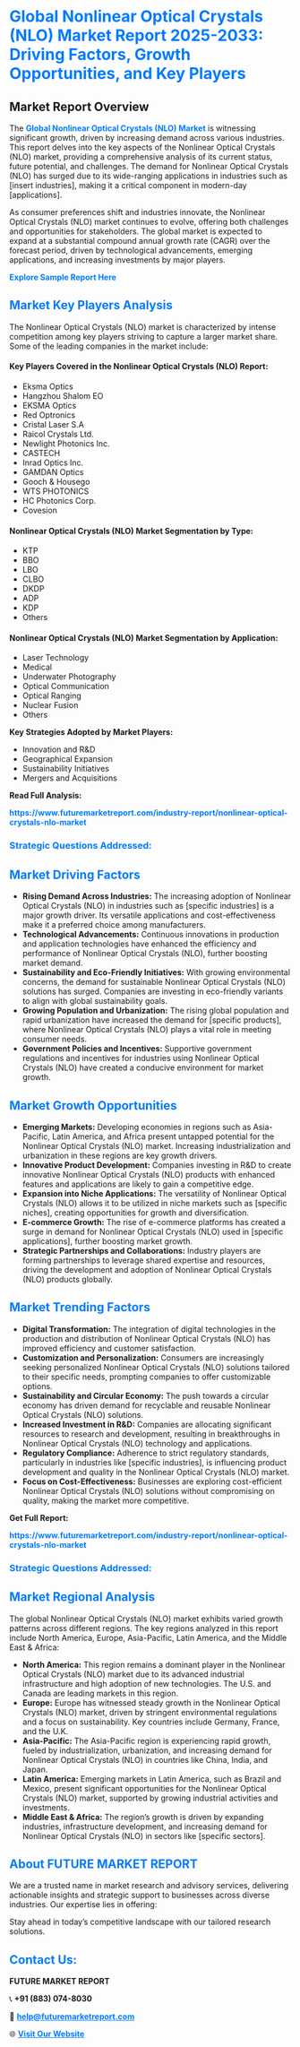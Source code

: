 <h1 style="color: #007BFF;">Global Nonlinear Optical Crystals (NLO) Market Report 2025-2033: Driving Factors, Growth Opportunities, and Key Players</h1>

<section id="overview">
<h2>Market Report Overview</h2>
<p>The <a href="https://www.futuremarketreport.com/industry-report/nonlinear-optical-crystals-nlo-market" style="color: #007BFF; text-decoration: none;"><strong>Global Nonlinear Optical Crystals (NLO) Market</strong></a> is witnessing significant growth, driven by increasing demand across various industries. This report delves into the key aspects of the Nonlinear Optical Crystals (NLO) market, providing a comprehensive analysis of its current status, future potential, and challenges. The demand for Nonlinear Optical Crystals (NLO) has surged due to its wide-ranging applications in industries such as [insert industries], making it a critical component in modern-day [applications].</p>
<p>As consumer preferences shift and industries innovate, the Nonlinear Optical Crystals (NLO) market continues to evolve, offering both challenges and opportunities for stakeholders. The global market is expected to expand at a substantial compound annual growth rate (CAGR) over the forecast period, driven by technological advancements, emerging applications, and increasing investments by major players.</p>
</section>

<section id="overview">
<p><a href="https://www.futuremarketreport.com/request-sample/reportId=115277" style="color: #007BFF; text-decoration: none;"><strong>Explore Sample Report Here</strong></a></p>
</section>

<section id="key-players">
<h2 style="color: #007BFF;">Market Key Players Analysis</h2>
<p>The Nonlinear Optical Crystals (NLO) market is characterized by intense competition among key players striving to capture a larger market share. Some of the leading companies in the market include:</p>
<h4>Key Players Covered in the Nonlinear Optical Crystals (NLO) Report:</h4>
<ul><li>Eksma Optics</li><li>Hangzhou Shalom EO</li><li>EKSMA Optics</li><li>Red Optronics</li><li>Cristal Laser S.A</li><li>Raicol Crystals Ltd.</li><li>Newlight Photonics Inc.</li><li>CASTECH</li><li>Inrad Optics Inc.</li><li>GAMDAN Optics</li><li>Gooch &amp; Housego</li><li>WTS PHOTONICS</li><li>HC Photonics Corp.</li><li>Covesion</li></ul>
<h4>Nonlinear Optical Crystals (NLO) Market Segmentation by Type:</h4>
<ul><li>KTP</li><li>BBO</li><li>LBO</li><li>CLBO</li><li>DKDP</li><li>ADP</li><li>KDP</li><li>Others</li></ul>

<h4>Nonlinear Optical Crystals (NLO) Market Segmentation by Application:</h4>
<ul><li>Laser Technology</li><li>Medical</li><li>Underwater Photography</li><li>Optical Communication</li><li>Optical Ranging</li><li>Nuclear Fusion</li><li>Others</li></ul>
<p><strong>Key Strategies Adopted by Market Players:</strong></p>
<ul>
<li>Innovation and R&D</li>
<li>Geographical Expansion</li>
<li>Sustainability Initiatives</li>
<li>Mergers and Acquisitions</li>
</ul>
</section>

<section>
<p><strong>Read Full Analysis: </strong></p><a href="https://www.futuremarketreport.com/industry-report/nonlinear-optical-crystals-nlo-market" style="color: #007BFF; text-decoration: none;"><strong>https://www.futuremarketreport.com/industry-report/nonlinear-optical-crystals-nlo-market</strong></a>
<h3 style="color: #007BFF;">Strategic Questions Addressed:</h3>
</section>

<section id="driving-factors">
<h2 style="color: #007BFF;">Market Driving Factors</h2>
<ul>
<li><strong>Rising Demand Across Industries:</strong> The increasing adoption of Nonlinear Optical Crystals (NLO) in industries such as [specific industries] is a major growth driver. Its versatile applications and cost-effectiveness make it a preferred choice among manufacturers.</li>
<li><strong>Technological Advancements:</strong> Continuous innovations in production and application technologies have enhanced the efficiency and performance of Nonlinear Optical Crystals (NLO), further boosting market demand.</li>
<li><strong>Sustainability and Eco-Friendly Initiatives:</strong> With growing environmental concerns, the demand for sustainable Nonlinear Optical Crystals (NLO) solutions has surged. Companies are investing in eco-friendly variants to align with global sustainability goals.</li>
<li><strong>Growing Population and Urbanization:</strong> The rising global population and rapid urbanization have increased the demand for [specific products], where Nonlinear Optical Crystals (NLO) plays a vital role in meeting consumer needs.</li>
<li><strong>Government Policies and Incentives:</strong> Supportive government regulations and incentives for industries using Nonlinear Optical Crystals (NLO) have created a conducive environment for market growth.</li>
</ul>
</section>

<section id="growth-opportunities">
<h2 style="color: #007BFF;">Market Growth Opportunities</h2>
<ul>
<li><strong>Emerging Markets:</strong> Developing economies in regions such as Asia-Pacific, Latin America, and Africa present untapped potential for the Nonlinear Optical Crystals (NLO) market. Increasing industrialization and urbanization in these regions are key growth drivers.</li>
<li><strong>Innovative Product Development:</strong> Companies investing in R&D to create innovative Nonlinear Optical Crystals (NLO) products with enhanced features and applications are likely to gain a competitive edge.</li>
<li><strong>Expansion into Niche Applications:</strong> The versatility of Nonlinear Optical Crystals (NLO) allows it to be utilized in niche markets such as [specific niches], creating opportunities for growth and diversification.</li>
<li><strong>E-commerce Growth:</strong> The rise of e-commerce platforms has created a surge in demand for Nonlinear Optical Crystals (NLO) used in [specific applications], further boosting market growth.</li>
<li><strong>Strategic Partnerships and Collaborations:</strong> Industry players are forming partnerships to leverage shared expertise and resources, driving the development and adoption of Nonlinear Optical Crystals (NLO) products globally.</li>
</ul>
</section>

<section id="trending-factors">
<h2 style="color: #007BFF;">Market Trending Factors</h2>
<ul>
<li><strong>Digital Transformation:</strong> The integration of digital technologies in the production and distribution of Nonlinear Optical Crystals (NLO) has improved efficiency and customer satisfaction.</li>
<li><strong>Customization and Personalization:</strong> Consumers are increasingly seeking personalized Nonlinear Optical Crystals (NLO) solutions tailored to their specific needs, prompting companies to offer customizable options.</li>
<li><strong>Sustainability and Circular Economy:</strong> The push towards a circular economy has driven demand for recyclable and reusable Nonlinear Optical Crystals (NLO) solutions.</li>
<li><strong>Increased Investment in R&D:</strong> Companies are allocating significant resources to research and development, resulting in breakthroughs in Nonlinear Optical Crystals (NLO) technology and applications.</li>
<li><strong>Regulatory Compliance:</strong> Adherence to strict regulatory standards, particularly in industries like [specific industries], is influencing product development and quality in the Nonlinear Optical Crystals (NLO) market.</li>
<li><strong>Focus on Cost-Effectiveness:</strong> Businesses are exploring cost-efficient Nonlinear Optical Crystals (NLO) solutions without compromising on quality, making the market more competitive.</li>
</ul>
</section>

<section>
<p><strong>Get Full Report: </strong></p><a href="https://www.futuremarketreport.com/industry-report/nonlinear-optical-crystals-nlo-market" style="color: #007BFF; text-decoration: none;"><strong>https://www.futuremarketreport.com/industry-report/nonlinear-optical-crystals-nlo-market</strong></a>
<h3 style="color: #007BFF;">Strategic Questions Addressed:</h3>
</section>


<section id="regional-analysis">
<h2 style="color: #007BFF;">Market Regional Analysis</h2>
<p>The global Nonlinear Optical Crystals (NLO) market exhibits varied growth patterns across different regions. The key regions analyzed in this report include North America, Europe, Asia-Pacific, Latin America, and the Middle East & Africa:</p>
<ul>
<li><strong>North America:</strong> This region remains a dominant player in the Nonlinear Optical Crystals (NLO) market due to its advanced industrial infrastructure and high adoption of new technologies. The U.S. and Canada are leading markets in this region.</li>
<li><strong>Europe:</strong> Europe has witnessed steady growth in the Nonlinear Optical Crystals (NLO) market, driven by stringent environmental regulations and a focus on sustainability. Key countries include Germany, France, and the U.K.</li>
<li><strong>Asia-Pacific:</strong> The Asia-Pacific region is experiencing rapid growth, fueled by industrialization, urbanization, and increasing demand for Nonlinear Optical Crystals (NLO) in countries like China, India, and Japan.</li>
<li><strong>Latin America:</strong> Emerging markets in Latin America, such as Brazil and Mexico, present significant opportunities for the Nonlinear Optical Crystals (NLO) market, supported by growing industrial activities and investments.</li>
<li><strong>Middle East & Africa:</strong> The region’s growth is driven by expanding industries, infrastructure development, and increasing demand for Nonlinear Optical Crystals (NLO) in sectors like [specific sectors].</li>
</ul>
</section>

<footer>
<h2 style="color: #007BFF;">About FUTURE MARKET REPORT</h2>
<p>We are a trusted name in market research and advisory services, delivering actionable insights and strategic support to businesses across diverse industries. Our expertise lies in offering:</p>

<p>Stay ahead in today’s competitive landscape with our tailored research solutions.</p>

<h2 style="color: #007BFF;">Contact Us:</h2>
<p><strong>FUTURE MARKET REPORT</strong></p>
<p>📞 <strong>+91 (883) 074-8030</strong></p>
<p>📧 <strong><a href="mailto:help@futuremarketreport.com" style="color: #007BFF;">help@futuremarketreport.com</a></strong></p>
<p>🌐 <strong><a href="https://www.futuremarketreport.com/" style="color: #007BFF;">Visit Our Website</a></strong></p>
</footer>